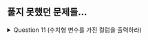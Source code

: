 ## 풀지 못했던 문제들...
<details>
  <summary>Question 11 (수치형 변수를 가진 컬럼을 출력하라)</summary>
  <pre>
    pandas.api.types.<b>is_integer()</b>
    https://pandas.pydata.org/docs/reference/api/pandas.api.types.is_integer.html
  </pre>
</details>
